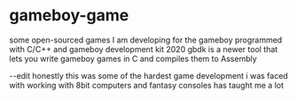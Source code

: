 # gameboy-game
some open-sourced games I am developing for the gameboy 
programmed with C/C++ and gameboy development kit 2020
gbdk is a newer tool that lets you write gameboy games in C and compiles them to Assembly


--edit 
honestly this was some of the hardest game development i was faced with
working with 8bit computers and fantasy consoles has taught me a lot
